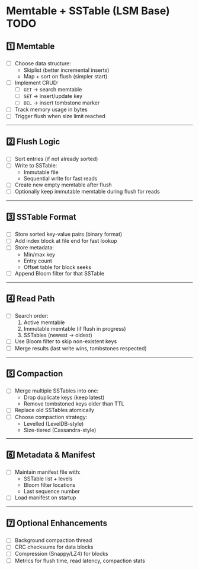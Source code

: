 # Memtable + SSTable (LSM Base) TODO

## 1️⃣ Memtable
- [ ] Choose data structure:
  - Skiplist (better incremental inserts)
  - Map + sort on flush (simpler start)
- [ ] Implement CRUD:
  - [ ] `GET` → search memtable
  - [ ] `SET` → insert/update key
  - [ ] `DEL` → insert tombstone marker
- [ ] Track memory usage in bytes
- [ ] Trigger flush when size limit reached

---

## 2️⃣ Flush Logic
- [ ] Sort entries (if not already sorted)
- [ ] Write to SSTable:
  - Immutable file
  - Sequential write for fast reads
- [ ] Create new empty memtable after flush
- [ ] Optionally keep immutable memtable during flush for reads

---

## 3️⃣ SSTable Format
- [ ] Store sorted key-value pairs (binary format)
- [ ] Add index block at file end for fast lookup
- [ ] Store metadata:
  - Min/max key
  - Entry count
  - Offset table for block seeks
- [ ] Append Bloom filter for that SSTable

---

## 4️⃣ Read Path
- [ ] Search order:
  1. Active memtable
  2. Immutable memtable (if flush in progress)
  3. SSTables (newest → oldest)
- [ ] Use Bloom filter to skip non-existent keys
- [ ] Merge results (last write wins, tombstones respected)

---

## 5️⃣ Compaction
- [ ] Merge multiple SSTables into one:
  - Drop duplicate keys (keep latest)
  - Remove tombstoned keys older than TTL
- [ ] Replace old SSTables atomically
- [ ] Choose compaction strategy:
  - Levelled (LevelDB-style)
  - Size-tiered (Cassandra-style)

---

## 6️⃣ Metadata & Manifest
- [ ] Maintain manifest file with:
  - SSTable list + levels
  - Bloom filter locations
  - Last sequence number
- [ ] Load manifest on startup

---

## 7️⃣ Optional Enhancements
- [ ] Background compaction thread
- [ ] CRC checksums for data blocks
- [ ] Compression (Snappy/LZ4) for blocks
- [ ] Metrics for flush time, read latency, compaction stats